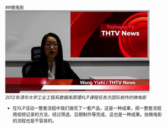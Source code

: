 ##微电影
<img src="assests/04.jpg">
<br>
*2012年清华大学工业工程系数据库原理XLP课程任务方团队制作的微电影*

 -  在XLP活动一整套流程中我们做完了一套产品，这是一种成果，把一整套流程用视频记录的方法，经过筛选、后期制作等完成，这也是一种成果。拍微电影的流程也是不容易的。